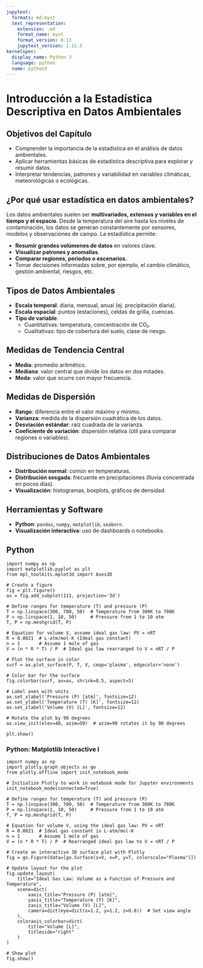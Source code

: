 ```yaml
---
jupytext:
  formats: md:myst
  text_representation:
    extension: .md
    format_name: myst
    format_version: 0.13
    jupytext_version: 1.11.5
kernelspec:
  display_name: Python 3
  language: python
  name: python3
---
```



# Introducción a la Estadística Descriptiva en Datos Ambientales

## Objetivos del Capítulo
- Comprender la importancia de la estadística en el análisis de datos ambientales.
- Aplicar herramientas básicas de estadística descriptiva para explorar y resumir datos.
- Interpretar tendencias, patrones y variabilidad en variables climáticas, meteorológicas o ecológicas.

## ¿Por qué usar estadística en datos ambientales?

Los datos ambientales suelen ser **multivariados, extensos y variables en el tiempo y el espacio**. Desde la temperatura del aire hasta los niveles de contaminación, los datos se generan constantemente por sensores, modelos y observaciones de campo. La estadística permite:

- **Resumir grandes volúmenes de datos** en valores clave.
- **Visualizar patrones y anomalías**.
- **Comparar regiones, periodos o escenarios**.
- Tomar decisiones informadas sobre, por ejemplo, el cambio climático, gestión ambiental, riesgos, etc.

## Tipos de Datos Ambientales

- **Escala temporal**: diaria, mensual, anual (ej. precipitación diaria).
- **Escala espacial**: puntos (estaciones), celdas de grilla, cuencas.
- **Tipo de variable**: 
  - Cuantitativas: temperatura, concentración de CO₂.
  - Cualitativas: tipo de cobertura del suelo, clase de riesgo.

## Medidas de Tendencia Central

- **Media**: promedio aritmético.
- **Mediana**: valor central que divide los datos en dos mitades.
- **Moda**: valor que ocurre con mayor frecuencia.

## Medidas de Dispersión

- **Rango**: diferencia entre el valor máximo y mínimo.
- **Varianza**: medida de la dispersión cuadrática de los datos.
- **Desviación estándar**: raíz cuadrada de la varianza.
- **Coeficiente de variación**: dispersión relativa (útil para comparar regiones o variables).


## Distribuciones de Datos Ambientales

- **Distribución normal**: común en temperaturas.
- **Distribución sesgada**: frecuente en precipitaciones (lluvia concentrada en pocos días).
- **Visualización**: histogramas, boxplots, gráficos de densidad.


## Herramientas y Software

- **Python**: `pandas`, `numpy`, `matplotlib`, `seaborn`.
- **Visualización interactiva**: uso de dashboards o notebooks.


## Python

```{code-cell} python
import numpy as np
import matplotlib.pyplot as plt
from mpl_toolkits.mplot3d import Axes3D

# Create a figure
fig = plt.figure()
ax = fig.add_subplot(111, projection='3d')

# Define ranges for temperature (T) and pressure (P)
T = np.linspace(300, 700, 50)  # Temperature from 300K to 700K
P = np.linspace(1, 10, 50)     # Pressure from 1 to 10 atm
T, P = np.meshgrid(T, P)

# Equation for volume V, assume ideal gas law: PV = nRT
R = 0.0821  # L·atm/mol·K (Ideal gas constant)
n = 1       # Assume 1 mole of gas
V = (n * R * T) / P  # Ideal gas law rearranged to V = nRT / P

# Plot the surface in color
surf = ax.plot_surface(P, T, V, cmap='plasma', edgecolor='none')

# Color bar for the surface
fig.colorbar(surf, ax=ax, shrink=0.5, aspect=5)

# Label axes with units
ax.set_xlabel('Pressure (P) [atm]', fontsize=12)
ax.set_ylabel('Temperature (T) [K]', fontsize=12)
ax.set_zlabel('Volume (V) [L]', fontsize=12)

# Rotate the plot by 90 degrees
ax.view_init(elev=40, azim=50)  # azim=90 rotates it by 90 degrees

plt.show()
```

### Python: Matplotlib Interactive I

```{code-cell} python
import numpy as np
import plotly.graph_objects as go
from plotly.offline import init_notebook_mode

# Initialize Plotly to work in notebook mode for Jupyter environments
init_notebook_mode(connected=True)

# Define ranges for temperature (T) and pressure (P)
T = np.linspace(300, 700, 50)  # Temperature from 300K to 700K
P = np.linspace(1, 10, 50)     # Pressure from 1 to 10 atm
T, P = np.meshgrid(T, P)

# Equation for volume V, using the ideal gas law: PV = nRT
R = 0.0821  # Ideal gas constant in L·atm/mol·K
n = 1       # Assume 1 mole of gas
V = (n * R * T) / P  # Rearranged ideal gas law to V = nRT / P

# Create an interactive 3D surface plot with Plotly
fig = go.Figure(data=[go.Surface(z=V, x=P, y=T, colorscale="Plasma")])

# Update layout for the plot
fig.update_layout(
    title="Ideal Gas Law: Volume as a Function of Pressure and Temperature",
    scene=dict(
        xaxis_title="Pressure (P) [atm]",
        yaxis_title="Temperature (T) [K]",
        zaxis_title="Volume (V) [L]",
        camera=dict(eye=dict(x=1.2, y=1.2, z=0.8))  # Set view angle
    ),
    coloraxis_colorbar=dict(
        title="Volume [L]",
        titleside="right"
    )
)

# Show plot
fig.show()
```
